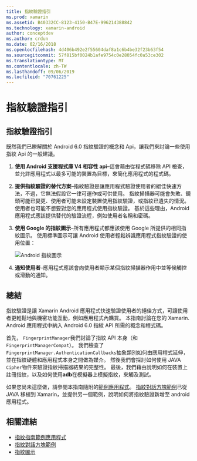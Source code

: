 ```yaml
---
title: 指紋驗證指引
ms.prod: xamarin
ms.assetid: B40332CC-8123-4150-B47E-996214388842
ms.technology: xamarin-android
author: conceptdev
ms.author: crdun
ms.date: 02/16/2018
ms.openlocfilehash: 4d406b492e2f55604daf8a1c6b4be32f23b63f54
ms.sourcegitcommit: 57f815bf0024b1afe9754c0e28054fc0a53ce302
ms.translationtype: MT
ms.contentlocale: zh-TW
ms.lasthandoff: 09/06/2019
ms.locfileid: "70761225"
---
```

# <a name="fingerprint-authentication-guidance"></a>指紋驗證指引

## <a name="fingerprint-authentication-guidance"></a>指紋驗證指引

既然我們已瞭解關於 Android 6.0 指紋驗證的概念和 Api，讓我們來討論一些使用指紋 Api 的一般建議。

1. **使用 Android 支援程式庫 V4 相容性 api**&ndash;這會藉由從程式碼移除 API 檢查，並允許應用程式以最多可能的裝置為目標，來簡化應用程式的程式碼。
2. **提供指紋驗證的替代方案**&ndash;指紋驗證是讓應用程式驗證使用者的絕佳快速方法，不過，它無法假設它一律可運作或可供使用。 指紋掃描器可能會失敗、鏡頭可能已變更、使用者可能未設定裝置使用指紋驗證，或指紋已遺失的情況。 使用者也可能不想要對您的應用程式使用指紋驗證。 基於這些理由，Android 應用程式應該提供替代的驗證流程，例如使用者名稱和密碼。
3. **使用 Google 的指紋圖示**&ndash;所有應用程式都應該使用 Google 所提供的相同指紋圖示。 使用標準圖示可讓 Android 使用者輕鬆辨識應用程式指紋驗證的使用位置： 
    
    ![Android 指紋圖示](summary-images/ic-fp-40px.png)
    
4. **通知使用者**&ndash;應用程式應該會向使用者顯示某個指紋掃描器作用中並等候觸控或滑動的通知。 

## <a name="summary"></a>總結

指紋驗證是讓 Xamarin Android 應用程式快速驗證使用者的絕佳方式，可讓使用者更輕鬆地與機密功能互動，例如應用程式內購買。 本指南討論在您的 Xamarin. Android 應用程式中納入 Android 6.0 指紋 API 所需的概念和程式碼。

首先， `FingerprintManager`我們討論了指紋 API 本身（和`FingerprintManagerCompat`）。 我們檢查了`FingerprintManager.AuthenticationCallbacks`抽象類別如何由應用程式延伸，並在指紋硬體和應用程式本身之間做為媒介。 然後我們會探討如何使用 JAVA `Cipher`物件來驗證指紋掃描器結果的完整性。 最後，我們藉由說明如何在裝置上註冊指紋，以及如何使用**adb**在模擬器上模擬指紋，來觸及測試。 

如果您尚未這麼做，請參閱本指南隨附的[範例應用程式](https://github.com/xamarin/monodroid-samples/tree/master/FingerprintGuide)。 [指紋對話方塊範例](https://docs.microsoft.com/samples/xamarin/monodroid-samples/android-m-fingerprintdialog)已從 JAVA 移植到 Xamarin，並提供另一個範例，說明如何將指紋驗證新增至 android 應用程式。

## <a name="related-links"></a>相關連結

- [指紋指南範例應用程式](https://github.com/xamarin/monodroid-samples/tree/master/FingerprintGuide)
- [指紋對話方塊範例](https://docs.microsoft.com/samples/xamarin/monodroid-samples/android-m-fingerprintdialog)
- [指紋圖示](https://raw.githubusercontent.com/xamarin/monodroid-samples/master/FingerprintGuide/FingerprintSampleApp/Resources/drawable-hdpi/ic_fp_40px.png)

